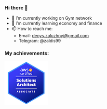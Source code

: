 ### Hi there 👋

- 🔭 I’m currently working on Gym network
- 🌱 I’m currently learning economy and finance
- 📫 How to reach me: 
    - Email: denys.zaluzhnyi@gmail.com
    - Telegram: @zaldis99

### My achievements:
[
  ![bage image](aws-certified-solutions-architect-associate.png)
](https://www.credly.com/badges/5ea2bf20-34e3-4311-9635-fd7961af3f4b/public_url)

<!--
**zaldis/zaldis** is a ✨ _special_ ✨ repository because its `README.md` (this file) appears on your GitHub profile.

Here are some ideas to get you started:

- 🔭 I’m currently working on ...
- 🌱 I’m currently learning ...
- 👯 I’m looking to collaborate on ...
- 🤔 I’m looking for help with ...
- 💬 Ask me about ...
- 📫 How to reach me: ...
- 😄 Pronouns: ...
- ⚡ Fun fact: ...
-->
